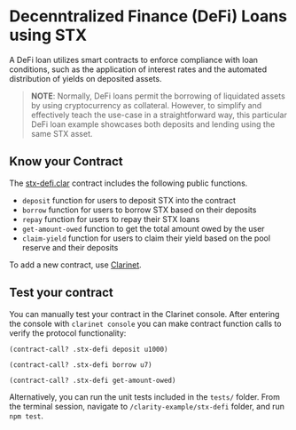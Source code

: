 # Decenntralized Finance (DeFi) Loans using STX

A DeFi loan utilizes smart contracts to enforce compliance with loan conditions, such as the application of interest rates and the automated distribution of yields on deposited assets.

> **NOTE**: Normally, DeFi loans permit the borrowing of liquidated assets by using cryptocurrency as collateral. However, to simplify and effectively teach the use-case in a straightforward way, this particular DeFi loan example showcases both deposits and lending using the same STX asset.

## Know your Contract

The [stx-defi.clar](/examples/stx-defi/contracts/stx-defi.clar) contract includes the following public functions.

+ `deposit` function for users to deposit STX into the contract
+ `borrow` function for users to borrow STX based on their deposits
+ `repay` function for users to repay their STX loans
+ `get-amount-owed` function to get the total amount owed by the user
+ `claim-yield` function for users to claim their yield based on the pool reserve and their deposits

To add a new contract, use [Clarinet](https://docs.hiro.so/stacks/clarinet).

## Test your contract

You can manually test your contract in the Clarinet console. After entering the console with `clarinet console` you can make contract function calls to verify the protocol functionality:

`(contract-call? .stx-defi deposit u1000)`

`(contract-call? .stx-defi borrow u7)`

`(contract-call? .stx-defi get-amount-owed)`

Alternatively, you can run the unit tests included in the `tests/` folder. From the terminal session, navigate to `/clarity-example/stx-defi` folder, and run `npm test`.

